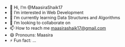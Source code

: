 - 👋 Hi, I’m @MaasiraShaik17
- 👀 I’m interested in Web Development
- 🌱 I’m currently learning Data Structures and Algorithms
- 💞️ I’m looking to collaborate on 
- 📫 How to reach me maasirashaik17@gmail.com
- 😄 Pronouns: Maasira
- ⚡ Fun fact: ...

<!---
MaasiraShaik17/MaasiraShaik17 is a ✨ special ✨ repository because its `README.md` (this file) appears on your GitHub profile.
You can click the Preview link to take a look at your changes.
--->
